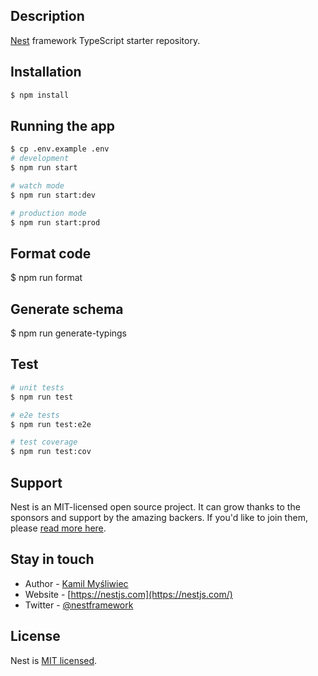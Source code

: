## Description

[Nest](https://github.com/nestjs/nest) framework TypeScript starter repository.

## Installation

```bash
$ npm install
```

## Running the app

```bash
$ cp .env.example .env
# development
$ npm run start

# watch mode
$ npm run start:dev

# production mode
$ npm run start:prod
```

## Format code

$ npm run format

## Generate schema

$ npm run generate-typings

## Test

```bash
# unit tests
$ npm run test

# e2e tests
$ npm run test:e2e

# test coverage
$ npm run test:cov
```

## Support

Nest is an MIT-licensed open source project. It can grow thanks to the sponsors and support by the amazing backers. If you'd like to join them, please [read more here](https://docs.nestjs.com/support).

## Stay in touch

- Author - [Kamil Myśliwiec](https://kamilmysliwiec.com)
- Website - [https://nestjs.com](https://nestjs.com/)
- Twitter - [@nestframework](https://twitter.com/nestframework)

## License

Nest is [MIT licensed](LICENSE).
